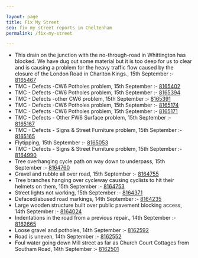 ```yaml
---

layout: page
title: Fix My Street
seo: fix my street reports in Cheltenham
permalink: /fix-my-street

---
```


<!-- fix_marker starts -->

- This drain on the junction with the no-through-road in Whittington has blocked. We have dug out some material but it is too deep for us to clear and is causing a problem for the heavy traffic flow caused by the closure of the London Road in Charlton Kings., 15th September :- [8165467](https://www.fixmystreet.com/report/8165467)
- TMC - Defects -CW6 Potholes  problem, 15th September :- [8165402](https://www.fixmystreet.com/report/8165402)
- TMC - Defects -CW6 Potholes  problem, 15th September :- [8165394](https://www.fixmystreet.com/report/8165394)
- TMC - Defects -other CW6 problem, 15th September :- [8165391](https://www.fixmystreet.com/report/8165391)
- TMC - Defects -CW6 Potholes  problem, 15th September :- [8165174](https://www.fixmystreet.com/report/8165174)
- TMC - Defects -CW6 Potholes  problem, 15th September :- [8165171](https://www.fixmystreet.com/report/8165171)
- TMC - Defects - Other FW6  Surface problem, 15th September :- [8165167](https://www.fixmystreet.com/report/8165167)
- TMC - Defects - Signs & Street Furniture problem, 15th September :- [8165165](https://www.fixmystreet.com/report/8165165)
- Flytipping, 15th September :- [8165053](https://www.fixmystreet.com/report/8165053)
- TMC - Defects - Signs & Street Furniture problem, 15th September :- [8164990](https://www.fixmystreet.com/report/8164990)
- Tree overhanging cycle path on way down to underpass, 15th September :- [8164760](https://www.fixmystreet.com/report/8164760)
- Gravel and rubble all over road, 15th September :- [8164755](https://www.fixmystreet.com/report/8164755)
- Tree branches hanging over cycleway causing cyclists to hit their helmets on them, 15th September :- [8164753](https://www.fixmystreet.com/report/8164753)
- Street lights not working, 15th September :- [8164371](https://www.fixmystreet.com/report/8164371)
- Defaced/abused road markings, 14th September :- [8164235](https://www.fixmystreet.com/report/8164235)
- Large wooden structure built over public pavement blocking access, 14th September :- [8164024](https://www.fixmystreet.com/report/8164024)
- Indentations in the road from a previous repair., 14th September :- [8162665](https://www.fixmystreet.com/report/8162665)
- Loose gravel and potholes, 14th September :- [8162592](https://www.fixmystreet.com/report/8162592)
- Road is uneven, 14th September :- [8162552](https://www.fixmystreet.com/report/8162552)
- Foul water going down Mill street as far as Church Court Cottages from Southam Road, 14th September :- [8162501](https://www.fixmystreet.com/report/8162501)

<!-- fix_marker ends -->